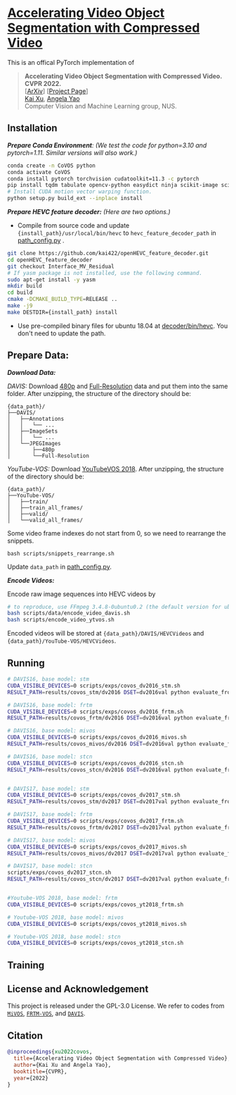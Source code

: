# [Accelerating Video Object Segmentation with Compressed Video](https://arxiv.org/abs/2107.12192)

This is an offical PyTorch implementation of 
>**Accelerating Video Object Segmentation with Compressed Video. CVPR 2022.**  
\[[ArXiv](https://arxiv.org/abs/2107.12192)\] \[[Project Page](https://kai422.github.io/CoVOS/)\]  
[Kai Xu](#), [Angela Yao](https://www.comp.nus.edu.sg/~ayao/)    
Computer Vision and Machine Learning group, NUS.   




## Installation
***Prepare Conda Environment**: (We test the code for python=3.10 and pytorch=1.11. Similar versions will also work.)* 

```bash
conda create -n CoVOS python
conda activate CoVOS
conda install pytorch torchvision cudatoolkit=11.3 -c pytorch
pip install tqdm tabulate opencv-python easydict ninja scikit-image scikit-video
# Install CUDA motion vector warping function.
python setup.py build_ext --inplace install
```

***Prepare HEVC feature decoder:** (Here are two options.)*

* Compile from source code and update `{install_path}/usr/local/bin/hevc` to `hevc_feature_decoder_path` in [path_config.py](path_config.py) .
```bash
git clone https://github.com/kai422/openHEVC_feature_decoder.git
cd openHEVC_feature_decoder
git checkout Interface_MV_Residual
# If yasm package is not installed, use the following command. 
sudo apt-get install -y yasm
mkdir build
cd build
cmake -DCMAKE_BUILD_TYPE=RELEASE ..
make -j9
make DESTDIR={install_path} install
```
* Use pre-compiled binary files for ubuntu 18.04 at [decoder/bin/hevc](decoder/bin). You don't need to update the path.



## Prepare Data:

***Download Data:***

*DAVIS:* Download [480p](https://data.vision.ee.ethz.ch/csergi/share/davis/DAVIS-2017-trainval-480p.zip) and [Full-Resolution](https://data.vision.ee.ethz.ch/csergi/share/davis/DAVIS-2017-trainval-Full-Resolution.zip) data and put them into the same folder.
After unzipping, the structure of the directory should be:
```
{data_path}/
├──DAVIS/
│   ├──Annotations
│   │   └── ... 
│   ├──ImageSets
│   │   └── ...  
│   └──JPEGImages
│       ├──480p
│       └──Full-Resolution
```


*YouTube-VOS:* Download [YouTubeVOS 2018](https://youtube-vos.org/dataset/). After unzipping, the structure of the directory should be:
```
{data_path}/
├──YouTube-VOS/
│   ├──train/
│   ├──train_all_frames/
│   ├──valid/
│   └──valid_all_frames/
```
Some video frame indexes do not start from 0, so we need to rearrange the snippets.
```
bash scripts/snippets_rearrange.sh
```

Update `data_path` in [path_config.py](path_config.py).  



***Encode Videos:***

Encode raw image sequences into HEVC videos by
```bash
# to reproduce, use FFmpeg 3.4.8-0ubuntu0.2 (the default version for ubuntu 18.04)
bash scripts/data/encode_video_davis.sh
bash scripts/encode_video_ytvos.sh
```
Encoded videos will be stored at `{data_path}/DAVIS/HEVCVideos` and `{data_path}/YouTube-VOS/HEVCVideos`.



## Running
```bash
# DAVIS16, base model: stm
CUDA_VISIBLE_DEVICES=0 scripts/exps/covos_dv2016_stm.sh
RESULT_PATH=results/covos_stm/dv2016 DSET=dv2016val python evaluate_from_folder.py

# DAVIS16, base model: frtm
CUDA_VISIBLE_DEVICES=0 scripts/exps/covos_dv2016_frtm.sh
RESULT_PATH=results/covos_frtm/dv2016 DSET=dv2016val python evaluate_from_folder.py

# DAVIS16, base model: mivos
CUDA_VISIBLE_DEVICES=0 scripts/exps/covos_dv2016_mivos.sh
RESULT_PATH=results/covos_mivos/dv2016 DSET=dv2016val python evaluate_from_folder.py

# DAVIS16, base model: stcn
CUDA_VISIBLE_DEVICES=0 scripts/exps/covos_dv2016_stcn.sh
RESULT_PATH=results/covos_stcn/dv2016 DSET=dv2016val python evaluate_from_folder.py 


# DAVIS17, base model: stm
CUDA_VISIBLE_DEVICES=0 scripts/exps/covos_dv2017_stm.sh
RESULT_PATH=results/covos_stm/dv2017 DSET=dv2017val python evaluate_from_folder.py

# DAVIS17, base model: frtm
CUDA_VISIBLE_DEVICES=0 scripts/exps/covos_dv2017_frtm.sh
RESULT_PATH=results/covos_frtm/dv2017 DSET=dv2017val python evaluate_from_folder.py

# DAVIS17, base model: mivos
CUDA_VISIBLE_DEVICES=0 scripts/exps/covos_dv2017_mivos.sh
RESULT_PATH=results/covos_mivos/dv2017 DSET=dv2017val python evaluate_from_folder.py

# DAVIS17, base model: stcn
scripts/exps/covos_dv2017_stcn.sh
RESULT_PATH=results/covos_stcn/dv2017 DSET=dv2017val python evaluate_from_folder.py


#Youtube-VOS 2018, base model: frtm
CUDA_VISIBLE_DEVICES=0 scripts/exps/covos_yt2018_frtm.sh

# Youtube-VOS 2018, base model: mivos
CUDA_VISIBLE_DEVICES=0 scripts/exps/covos_yt2018_mivos.sh

# Youtube-VOS 2018, base model: stcn
CUDA_VISIBLE_DEVICES=0 scripts/exps/covos_yt2018_stcn.sh
```

## Training



## License and Acknowledgement
This project is released under the GPL-3.0 License.  We refer to codes from [`MiVOS`](https://github.com/hkchengrex/MiVOS), [`FRTM-VOS`](https://github.com/andr345/frtm-vos), and [`DAVIS`](https://github.com/davisvideochallenge/davis2017-evaluation).


## Citation


```bibtex
@inproceedings{xu2022covos,
  title={Accelerating Video Object Segmentation with Compressed Video},
  author={Kai Xu and Angela Yao},
  booktitle={CVPR},
  year={2022}
}
```